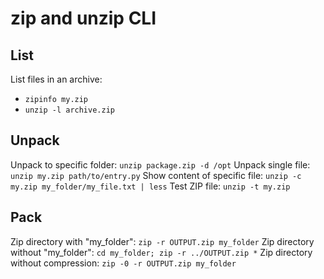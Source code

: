 # zip and unzip CLI

## List
List files in an archive: 
- `zipinfo my.zip`
- `unzip -l archive.zip`

## Unpack
Unpack to specific folder: `unzip package.zip -d /opt`
Unpack single file: `unzip my.zip path/to/entry.py`
Show content of specific file: `unzip -c my.zip my_folder/my_file.txt | less`
Test ZIP file: `unzip -t my.zip`

## Pack
Zip directory with "my_folder": `zip -r OUTPUT.zip my_folder`
Zip directory without "my_folder": `cd my_folder; zip -r ../OUTPUT.zip *`
Zip directory without compression: `zip -0 -r OUTPUT.zip my_folder`
